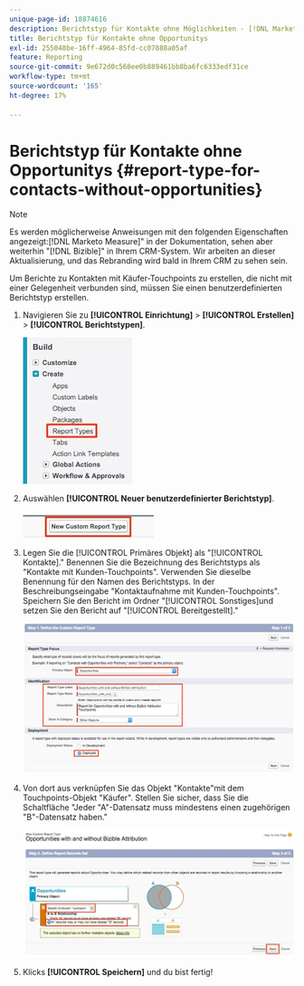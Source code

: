 ```yaml
---
unique-page-id: 18874616
description: Berichtstyp für Kontakte ohne Möglichkeiten - [!DNL Marketo Measure]
title: Berichtstyp für Kontakte ohne Opportunitys
exl-id: 255048be-16ff-4964-85fd-cc07888a05af
feature: Reporting
source-git-commit: 9e672d0c568ee0b889461bb8ba6fc6333edf31ce
workflow-type: tm+mt
source-wordcount: '165'
ht-degree: 17%

---
```


# Berichtstyp für Kontakte ohne Opportunitys {#report-type-for-contacts-without-opportunities}

>[!NOTE]
>
>Es werden möglicherweise Anweisungen mit den folgenden Eigenschaften angezeigt:[!DNL Marketo Measure]&quot; in der Dokumentation, sehen aber weiterhin &quot;[!DNL Bizible]&quot; in Ihrem CRM-System. Wir arbeiten an dieser Aktualisierung, und das Rebranding wird bald in Ihrem CRM zu sehen sein.

Um Berichte zu Kontakten mit Käufer-Touchpoints zu erstellen, die nicht mit einer Gelegenheit verbunden sind, müssen Sie einen benutzerdefinierten Berichtstyp erstellen.

1. Navigieren Sie zu **[!UICONTROL Einrichtung]** > **[!UICONTROL Erstellen]** > **[!UICONTROL Berichtstypen]**.

   ![](assets/1.jpg)

1. Auswählen **[!UICONTROL Neuer benutzerdefinierter Berichtstyp]**.

   ![](assets/2.jpg)

1. Legen Sie die [!UICONTROL Primäres Objekt] als &quot;[!UICONTROL Kontakte].&quot; Benennen Sie die Bezeichnung des Berichtstyps als &quot;Kontakte mit Kunden-Touchpoints&quot;. Verwenden Sie dieselbe Benennung für den Namen des Berichtstyps. In der Beschreibungseingabe &quot;Kontaktaufnahme mit Kunden-Touchpoints&quot;. Speichern Sie den Bericht im Ordner &quot;[!UICONTROL Sonstiges]und setzen Sie den Bericht auf &quot;[!UICONTROL Bereitgestellt].&quot;

   ![](assets/3.jpg)

1. Von dort aus verknüpfen Sie das Objekt &quot;Kontakte&quot;mit dem Touchpoints-Objekt &quot;Käufer&quot;. Stellen Sie sicher, dass Sie die Schaltfläche &quot;Jeder &quot;A&quot;-Datensatz muss mindestens einen zugehörigen &quot;B&quot;-Datensatz haben.&quot;

   ![](assets/4.jpg)

1. Klicks **[!UICONTROL Speichern]** und du bist fertig!
